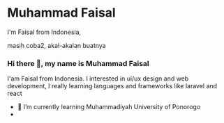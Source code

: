 # Muhammad Faisal
I'm Faisal from Indonesia,

masih coba2, akal-akalan buatnya

### Hi there 👋, my name is Muhammad Faisal
<!-- #### UI/UX Design and Fullstack Web Development -->

I'am Faisal from Indonesia.
I interested in ui/ux design and web development, I really learning languages ​​and frameworks like laravel and react

<!-- Skills: REACT / LARAVEL / JS / PHP / HTML / CSS -->

- 🌱 I’m currently learning Muhammadiyah University of Ponorogo 
- 

<!-- 
[<img src='https://cdn.jsdelivr.net/npm/simple-icons@3.0.1/icons/github.svg' alt='github' height='40'>](https://github.com/matfaisal)   [<img src='https://cdn.jsdelivr.net/npm/simple-icons@3.0.1/icons/facebook.svg' alt='facebook' height='40'>](https://www.facebook.com/matfaisall)      [<img src='https://cdn.jsdelivr.net/npm/simple-icons@3.0.1/icons/instagram.svg' alt='instagram' height='40'>](https://www.instagram.com/mat_faisall/)   -->

